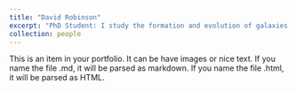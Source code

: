 ```yaml
---
title: "David Robinson"
excerpt: "PhD Student: I study the formation and evolution of galaxies in cosmological simulations.<br/><img src='/images/drobinson_headshot.JPG' width='275'>"
collection: people
---
```


This is an item in your portfolio. It can be have images or nice text. If you name the file .md, it will be parsed as markdown. If you name the file .html, it will be parsed as HTML. 
